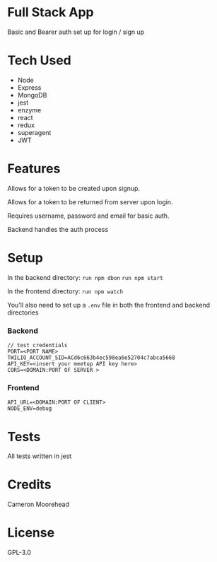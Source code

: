 # Full Stack App

Basic and Bearer auth set up for login / sign up

# Tech Used

- Node
- Express
- MongoDB
- jest
- enzyme
- react
- redux
- superagent
- JWT

# Features

Allows for a token to be created upon signup.

Allows for a token to be returned from server upon login.

Requires username, password and email for basic auth.

Backend handles the auth process

# Setup

In the backend directory:
`run npm dbon`
`run npm start`

In the frontend directory:
`run npm watch`

You'll also need to set up a `.env` file in both the frontend and backend directories

### Backend

```
// test credentials
PORT=<PORT NAME>
TWILIO_ACCOUNT_SID=ACd6c663b4ec598ea6e52704c7abca5668
API_KEY=<insert your meetup API key here>
CORS=<DOMAIN:PORT OF SERVER >
```

### Frontend

```
API_URL=<DOMAIN:PORT OF CLIENT>
NODE_ENV=debug
```

# Tests

All tests written in jest

# Credits

Cameron Moorehead

# License

GPL-3.0
